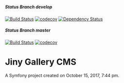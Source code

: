 ##### Status Branch develop
[![Build Status](https://travis-ci.org/DerKnerd/Jinya-Gallery-CMS.svg?branch=develop)](https://travis-ci.org/DerKnerd/Jinya-Gallery-CMS)
[![codecov](https://codecov.io/gh/DerKnerd/Jinya-Gallery-CMS/branch/develop/graph/badge.svg)](https://codecov.io/gh/DerKnerd/Jinya-Gallery-CMS)
[![Dependency Status](https://gemnasium.com/badges/github.com/DerKnerd/Jinya-Gallery-CMS.svg)](https://gemnasium.com/github.com/DerKnerd/Jinya-Gallery-CMS)

##### Status Branch master
[![Build Status](https://travis-ci.org/DerKnerd/Jinya-Gallery-CMS.svg?branch=master)](https://travis-ci.org/DerKnerd/Jinya-Gallery-CMS)
[![codecov](https://codecov.io/gh/DerKnerd/Jinya-Gallery-CMS/branch/master/graph/badge.svg)](https://codecov.io/gh/DerKnerd/Jinya-Gallery-CMS)

Jiny Gallery CMS
=========

A Symfony project created on October 15, 2017, 7:44 pm.
